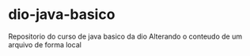 # dio-java-basico
Repositorio do curso de java basico da dio
Alterando o conteudo de um arquivo de forma local